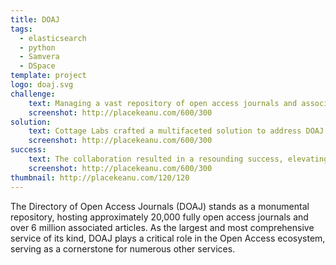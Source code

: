 ```yaml
---
title: DOAJ
tags:
  - elasticsearch
  - python
  - Samvera
  - DSpace
template: project
logo: doaj.svg
challenge:
    text: Managing a vast repository of open access journals and associated articles presented a formidable challenge. The sheer volume required a robust infrastructure and efficient tools to support end-users and DOAJ administrators. Ensuring accessibility and usability for a diverse user base added complexity to the challenge.
    screenshot: http://placekeanu.com/600/300
solution:
    text: Cottage Labs crafted a multifaceted solution to address DOAJ's intricate challenges. For end-users, we implemented public search capabilities, OAI-PMH feeds, custom APIs, embeddable widgets, and full data dumps, providing a spectrum of access options. Simultaneously, we supported DOAJ administrators with a multi-tiered user model, multi-stage editorial review workflows, and advanced editorial tools. The introduction of automated data checking streamlined processes, enhancing overall efficiency.
    screenshot: http://placekeanu.com/600/300
success:
    text: The collaboration resulted in a resounding success, elevating DOAJ's functionality and impact. End-users now experience enhanced accessibility through diverse search options, while administrators benefit from a sophisticated user model and streamlined editorial workflows. DOAJ continues to be a vital hub in the Open Access ecosystem, seamlessly connecting users with a wealth of scholarly knowledge.
    screenshot: http://placekeanu.com/600/300
thumbnail: http://placekeanu.com/120/120
---
```


The Directory of Open Access Journals (DOAJ) stands as a monumental repository, hosting approximately 20,000 fully open access journals and over 6 million associated articles. As the largest and most comprehensive service of its kind, DOAJ plays a critical role in the Open Access ecosystem, serving as a cornerstone for numerous other services.
